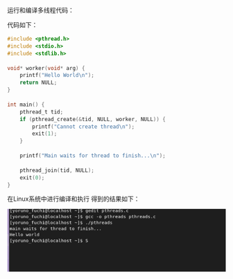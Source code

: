 运行和编译多线程代码：

代码如下：

```c
#include <pthread.h>
#include <stdio.h>
#include <stdlib.h>

void* worker(void* arg) {
    printf("Hello World\n");
    return NULL;
}

int main() {
    pthread_t tid;
    if (pthread_create(&tid, NULL, worker, NULL)) {
        printf("Cannot create thread\n");
        exit(1);
    }

    printf("Main waits for thread to finish...\n");

    pthread_join(tid, NULL);
    exit(0);
}
```

在Linux系统中进行编译和执行 得到的结果如下：

![](images/img1.png)